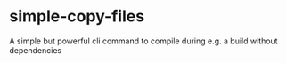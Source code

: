 # simple-copy-files
A simple but powerful cli command to compile during e.g. a build without dependencies
